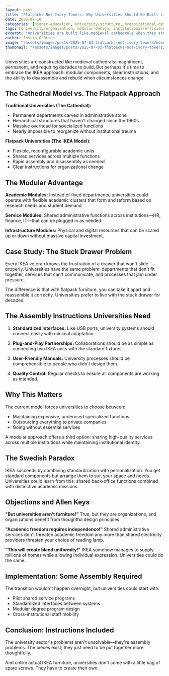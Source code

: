 ```yaml
---
layout: post
title: "Flatpacks Not Ivory Towers: Why Universities Should Be Built Like IKEA Furniture"
date: 2025-07-10
categories: [higher-education, university-structure, organizational-design]
tags: [university-organization, modular-design, institutional-efficiency, academic-structure, organizational-flexibility]
excerpt: "Universities are built like medieval cathedrals when they should be assembled like flatpack furniture. Modular, efficient, and possible to rebuild when you inevitably lose the instructions."
author: Justin O'Brien
image: "/assets/images/posts/2025-07-03-flatpacks-not-ivory-towers/house-of-cards.jpg"
thumbnail: "/assets/images/posts/2025-07-03-flatpacks-not-ivory-towers/house-of-cards.jpg"
---
```


Universities are constructed like medieval cathedrals: magnificent, permanent, and requiring decades to build. But perhaps it's time to embrace the IKEA approach: modular components, clear instructions, and the ability to disassemble and rebuild when circumstances change.

## The Cathedral Model vs. The Flatpack Approach

**Traditional Universities (The Cathedral):**
- Permanent departments carved in administrative stone
- Hierarchical structures that haven't changed since the 1960s
- Massive overhead for specialized functions
- Nearly impossible to reorganize without institutional trauma

**Flatpack Universities (The IKEA Model):**
- Flexible, reconfigurable academic units
- Shared services across multiple functions
- Rapid assembly and disassembly as needed
- Clear instructions for organizational change

## The Modular Advantage

**Academic Modules:** Instead of fixed departments, universities could operate with flexible academic clusters that form and reform based on research needs and student demand.

**Service Modules:** Shared administrative functions across institutions—HR, finance, IT—that can be plugged in as needed.

**Infrastructure Modules:** Physical and digital resources that can be scaled up or down without massive capital investment.

## Case Study: The Stuck Drawer Problem

Every IKEA veteran knows the frustration of a drawer that won't slide properly. Universities have the same problem: departments that don't fit together, services that can't communicate, and processes that jam under pressure.

The difference is that with flatpack furniture, you can take it apart and reassemble it correctly. Universities prefer to live with the stuck drawer for decades.

## The Assembly Instructions Universities Need

1. **Standardized Interfaces:** Like USB ports, university systems should connect easily with minimal adaptation.

2. **Plug-and-Play Partnerships:** Collaborations should be as simple as connecting two IKEA units with the standard fixtures.

3. **User-Friendly Manuals:** University processes should be comprehensible to people who didn't design them.

4. **Quality Control:** Regular checks to ensure all components are working as intended.

## Why This Matters

The current model forces universities to choose between:
- Maintaining expensive, underused specialized functions
- Outsourcing everything to private companies
- Going without essential services

A modular approach offers a third option: sharing high-quality services across multiple institutions while maintaining institutional identity.

## The Swedish Paradox

IKEA succeeds by combining standardization with personalization. You get standard components but arrange them to suit your space and needs. Universities could learn from this: shared back-office functions combined with distinctive academic missions.

## Objections and Allen Keys

**"But universities aren't furniture!"** True, but they are organizations, and organizations benefit from thoughtful design principles.

**"Academic freedom requires independence!"** Shared administrative services don't threaten academic freedom any more than shared electricity providers threaten your choice of reading lamp.

**"This will create bland uniformity!"** IKEA somehow manages to supply millions of homes while allowing individual expression. Universities could do the same.

## Implementation: Some Assembly Required

The transition wouldn't happen overnight, but universities could start with:

- Pilot shared service programs
- Standardized interfaces between systems
- Modular degree program design
- Cross-institutional staff mobility

## Conclusion: Instructions Included

The university sector's problems aren't unsolvable—they're assembly problems. The pieces exist; they just need to be put together more thoughtfully.

And unlike actual IKEA furniture, universities don't come with a little bag of spare screws. They have to create their own.
